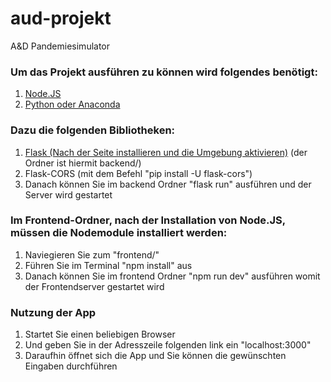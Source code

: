 # aud-projekt
A&amp;D Pandemiesimulator

### Um das Projekt ausführen zu können wird folgendes benötigt:

1. [Node.JS](https://nodejs.org/en/)
2. [Python oder Anaconda](https://www.python.org/)


### Dazu die folgenden Bibliotheken:
1. [Flask (Nach der Seite installieren und die Umgebung aktivieren)](https://flask.palletsprojects.com/en/2.0.x/installation/) (der Ordner ist hiermit backend/)
2. Flask-CORS (mit dem Befehl "pip install -U flask-cors")
3. Danach können Sie im backend Ordner "flask run" ausführen und der Server wird gestartet


### Im Frontend-Ordner, nach der Installation von Node.JS, müssen die Nodemodule installiert werden:
1. Naviegieren Sie zum "frontend/"
2. Führen Sie im Terminal "npm install" aus
3. Danach können Sie im frontend Ordner "npm run dev" ausführen womit der Frontendserver gestartet wird


### Nutzung der App
1. Startet Sie einen beliebigen Browser
2. Und geben Sie in der Adresszeile folgenden link ein "localhost:3000"
3. Daraufhin öffnet sich die App und Sie können die gewünschten Eingaben durchführen
